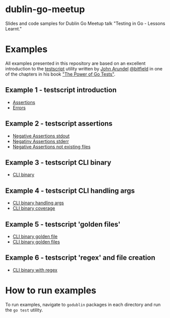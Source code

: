 # dublin-go-meetup

Slides and code samples for Dublin Go Meetup talk "Testing in Go - Lessons Learnt."

# Examples

All examples presented in this repository are based on an excellent introduction to the [testscript](https://pkg.go.dev/github.com/rogpeppe/go-internal/testscript) utility written by [John Arundel](https://bitfieldconsulting.com) [@bitfield](https://github.com/bitfield) in one of the chapters in his book ["The Power of Go Tests"](https://bitfieldconsulting.com/books/tests-print).

## Example 1 - testscript introduction

- [Assertions](code/example01/EXAMPLE_1.md)
- [Errors](code/example01/EXAMPLE_2.md)

## Example 2 - testscript assertions

- [Negative Assertions stdout](code/example02/EXAMPLE_1.md)
- [Negatinv Assertions stderr](code/example02/EXAMPLE_2.md)
- [Negative Assertions not existing files](code/example02/EXAMPLE_3.md)

## Example 3 - testscript CLI binary

- [CLI binary](code/example03/EXAMPLE_1.md)

## Example 4 - testscript CLI handling args

- [CLI binary handling args](code/example04/EXAMPLE_1.md)
- [CLI binary coverage](code/example04/EXAMPLE_2.md)

## Example 5 - testscript 'golden files'

- [CLI binary golden file](code/example05/EXAMPLE_1.md)
- [CLI binary golden files](code/example05/EXAMPLE_2.md)

## Example 6 - testscript 'regex' and file creation

- [CLI binary with regex](code/example06/EXAMPLE_1.md)


# How to run examples

To run examples, navigate to `godublin` packages in each directory and run the `go test` utility.

